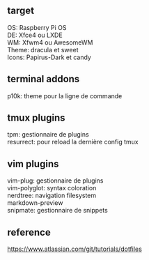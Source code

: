 ## target 

OS: Raspberry Pi OS  
DE: Xfce4 ou LXDE  
WM: Xfwm4 ou AwesomeWM  
Theme: dracula et sweet  
Icons: Papirus-Dark et candy

## terminal addons

p10k: theme pour la ligne de commande  

## tmux plugins

tpm: gestionnaire de plugins  
resurrect: pour reload la dernière config tmux  

## vim plugins

vim-plug: gestionnaire de plugins  
vim-polyglot: syntax coloration  
nerdtree: navigation filesystem  
markdown-preview  
snipmate: gestionnaire de snippets

## reference

https://www.atlassian.com/git/tutorials/dotfiles
